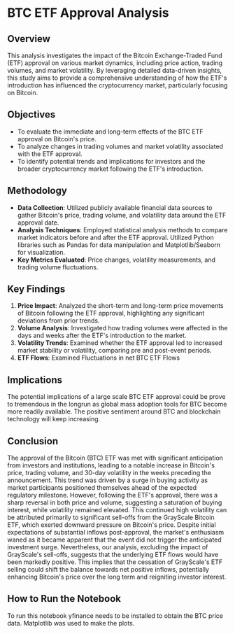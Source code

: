 # BTC ETF Approval Analysis

## Overview
This analysis investigates the impact of the Bitcoin Exchange-Traded Fund (ETF) approval on various market dynamics, including price action, trading volumes, and market volatility. By leveraging detailed data-driven insights, this study aims to provide a comprehensive understanding of how the ETF's introduction has influenced the cryptocurrency market, particularly focusing on Bitcoin.

## Objectives
- To evaluate the immediate and long-term effects of the BTC ETF approval on Bitcoin's price.
- To analyze changes in trading volumes and market volatility associated with the ETF approval.
- To identify potential trends and implications for investors and the broader cryptocurrency market following the ETF's introduction.

## Methodology
- **Data Collection**: Utilized publicly available financial data sources to gather Bitcoin's price, trading volume, and volatility data around the ETF approval date.
- **Analysis Techniques**: Employed statistical analysis methods to compare market indicators before and after the ETF approval. Utilized Python libraries such as Pandas for data manipulation and Matplotlib/Seaborn for visualization.
- **Key Metrics Evaluated**: Price changes, volatility measurements, and trading volume fluctuations.

## Key Findings
1. **Price Impact**: Analyzed the short-term and long-term price movements of Bitcoin following the ETF approval, highlighting any significant deviations from prior trends.
2. **Volume Analysis**: Investigated how trading volumes were affected in the days and weeks after the ETF's introduction to the market.
3. **Volatility Trends**: Examined whether the ETF approval led to increased market stability or volatility, comparing pre and post-event periods.
4. **ETF Flows**: Examined Fluctuations in net BTC ETF Flows

## Implications
The potential implications of a large scale BTC ETF approval could be prove to tremendous in the longrun as global mass adoption tools for BTC become more readily available. The positive sentiment around BTC and blockchain technology will keep increasing.

## Conclusion
The approval of the Bitcoin (BTC) ETF was met with significant anticipation from investors and institutions, leading to a notable increase in Bitcoin's price, trading volume, and 30-day volatility in the weeks preceding the announcement. This trend was driven by a surge in buying activity as market participants positioned themselves ahead of the expected regulatory milestone. However, following the ETF's approval, there was a sharp reversal in both price and volume, suggesting a saturation of buying interest, while volatility remained elevated. This continued high volatility can be attributed primarily to significant sell-offs from the GrayScale Bitcoin ETF, which exerted downward pressure on Bitcoin's price. Despite initial expectations of substantial inflows post-approval, the market's enthusiasm waned as it became apparent that the event did not trigger the anticipated investment surge. Nevertheless, our analysis, excluding the impact of GrayScale's sell-offs, suggests that the underlying ETF flows would have been markedly positive. This implies that the cessation of GrayScale's ETF selling could shift the balance towards net positive inflows, potentially enhancing Bitcoin's price over the long term and reigniting investor interest.

## How to Run the Notebook
To run this notebook yfinance needs to be installed to obtain the BTC price data. Matplotlib was used to make the plots.

